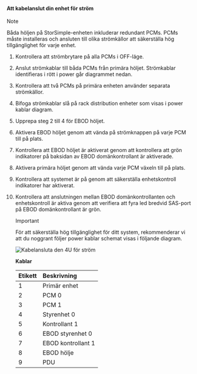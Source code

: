 <!--author=alkohli last changed: 9/16/15-->


#### <a name="to-cable-your-device-for-power"></a>Att kabelanslut din enhet för ström
> [!NOTE]
> Båda höljen på StorSimple-enheten inkluderar redundant PCMs. PCMs måste installeras och ansluten till olika strömkällor att säkerställa hög tillgänglighet för varje enhet.
> 
> 

1. Kontrollera att strömbrytare på alla PCMs i OFF-läge.
2. Anslut strömkablar till båda PCMs från primära höljet. Strömkablar identifieras i rött i power går diagrammet nedan.
3. Kontrollera att två PCMs på primära enheten använder separata strömkällor.
4. Bifoga strömkablar slå på rack distribution enheter som visas i power kablar diagram.
5. Upprepa steg 2 till 4 för EBOD höljet.
6. Aktivera EBOD höljet genom att vända på strömknappen på varje PCM till på plats.
7. Kontrollera att EBOD höljet är aktiverat genom att kontrollera att grön indikatorer på baksidan av EBOD domänkontrollant är aktiverade.
8. Aktivera primära höljet genom att vända varje PCM växeln till på plats.
9. Kontrollera att systemet är på genom att säkerställa enhetskontroll indikatorer har aktiverat.
10. Kontrollera att anslutningen mellan EBOD domänkontrollanten och enhetskontroll är aktiva genom att verifiera att fyra led bredvid SAS-port på EBOD domänkontrollant är grön.
    
    > [!IMPORTANT]
    > För att säkerställa hög tillgänglighet för ditt system, rekommenderar vi att du noggrant följer power kablar schemat visas i följande diagram.
    > 
    > 
    
    ![Kabelansluta den 4U för ström](./media/storsimple-cable-8600-for-power/HCSCableYour4UDeviceforPower.png)
    
    **Kablar**
    
    | Etikett | Beskrivning |
    |:--- |:--- |
    | 1 |Primär enhet |
    | 2 |PCM 0 |
    | 3 |PCM 1 |
    | 4 |Styrenhet 0 |
    | 5 |Kontrollant 1 |
    | 6 |EBOD styrenhet 0 |
    | 7 |EBOD kontrollant 1 |
    | 8 |EBOD hölje |
    | 9 |PDU |

